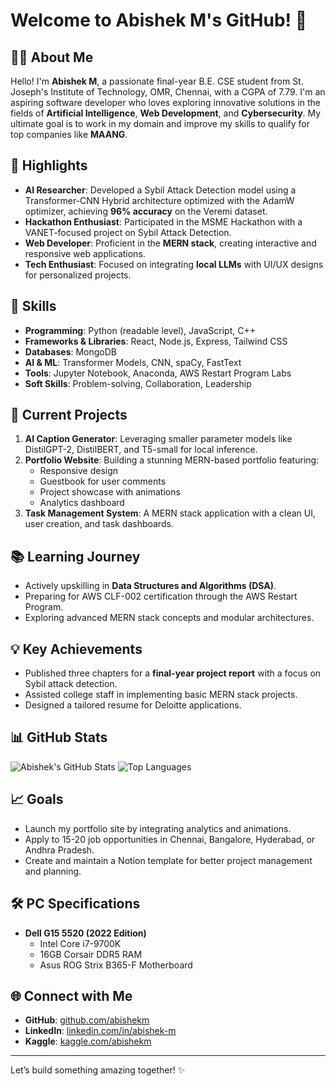 # Welcome to Abishek M's GitHub! 🎉

## 👨‍💻 About Me
Hello! I'm **Abishek M**, a passionate final-year B.E. CSE student from St. Joseph's Institute of Technology, OMR, Chennai, with a CGPA of 7.79. I'm an aspiring software developer who loves exploring innovative solutions in the fields of **Artificial Intelligence**, **Web Development**, and **Cybersecurity**. My ultimate goal is to work in my domain and improve my skills to qualify for top companies like **MAANG**.

## 🌟 Highlights
- **AI Researcher**: Developed a Sybil Attack Detection model using a Transformer-CNN Hybrid architecture optimized with the AdamW optimizer, achieving **96% accuracy** on the Veremi dataset.
- **Hackathon Enthusiast**: Participated in the MSME Hackathon with a VANET-focused project on Sybil Attack Detection.
- **Web Developer**: Proficient in the **MERN stack**, creating interactive and responsive web applications.
- **Tech Enthusiast**: Focused on integrating **local LLMs** with UI/UX designs for personalized projects.

## 🔧 Skills
- **Programming**: Python (readable level), JavaScript, C++
- **Frameworks & Libraries**: React, Node.js, Express, Tailwind CSS
- **Databases**: MongoDB
- **AI & ML**: Transformer Models, CNN, spaCy, FastText
- **Tools**: Jupyter Notebook, Anaconda, AWS Restart Program Labs
- **Soft Skills**: Problem-solving, Collaboration, Leadership

## 🚀 Current Projects
1. **AI Caption Generator**: Leveraging smaller parameter models like DistilGPT-2, DistilBERT, and T5-small for local inference.
2. **Portfolio Website**: Building a stunning MERN-based portfolio featuring:
   - Responsive design
   - Guestbook for user comments
   - Project showcase with animations
   - Analytics dashboard
3. **Task Management System**: A MERN stack application with a clean UI, user creation, and task dashboards.

## 📚 Learning Journey
- Actively upskilling in **Data Structures and Algorithms (DSA)**.
- Preparing for AWS CLF-002 certification through the AWS Restart Program.
- Exploring advanced MERN stack concepts and modular architectures.

## 💡 Key Achievements
- Published three chapters for a **final-year project report** with a focus on Sybil attack detection.
- Assisted college staff in implementing basic MERN stack projects.
- Designed a tailored resume for Deloitte applications.

## 📊 GitHub Stats
![Abishek's GitHub Stats](https://github-readme-stats.vercel.app/api?username=abishekm&show_icons=true&theme=radical)
![Top Languages](https://github-readme-stats.vercel.app/api/top-langs/?username=abishekm&layout=compact&theme=radical)

## 📈 Goals
- Launch my portfolio site by integrating analytics and animations.
- Apply to 15-20 job opportunities in Chennai, Bangalore, Hyderabad, or Andhra Pradesh.
- Create and maintain a Notion template for better project management and planning.

## 🛠️ PC Specifications
- **Dell G15 5520 (2022 Edition)**
  - Intel Core i7-9700K
  - 16GB Corsair DDR5 RAM
  - Asus ROG Strix B365-F Motherboard

## 🌐 Connect with Me
- **GitHub**: [github.com/abishekm](#)
- **LinkedIn**: [linkedin.com/in/abishek-m](https://www.linkedin.com/in/abishek-m-477125234/)
- **Kaggle**: [kaggle.com/abishekm](#)

---

Let’s build something amazing together! ✨

<!--
## Hi there 👋
**TentacioPro/TentacioPro** is a ✨ _special_ ✨ repository because its `README.md` (this file) appears on your GitHub profile.

Here are some ideas to get you started:

- 🔭 I’m currently working on ...
- 🌱 I’m currently learning ...
- 👯 I’m looking to collaborate on ...
- 🤔 I’m looking for help with ...
- 💬 Ask me about ...
- 📫 How to reach me: ...
- 😄 Pronouns: ...
- ⚡ Fun fact: ...
-->
